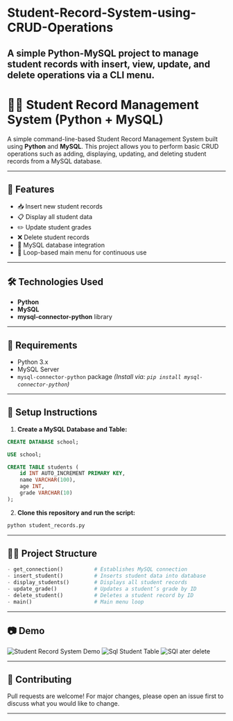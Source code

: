 # Student-Record-System-using-CRUD-Operations
A simple Python-MySQL project to manage student records with insert, view, update, and delete operations via a CLI menu.   
---

# 🧑‍🎓 Student Record Management System (Python + MySQL)

A simple command-line-based Student Record Management System built using **Python** and **MySQL**. This project allows you to perform basic CRUD operations such as adding, displaying, updating, and deleting student records from a MySQL database.

---

## 📌 Features

* 📥 Insert new student records
* 📋 Display all student data
* ✏️ Update student grades
* ❌ Delete student records
* 💾 MySQL database integration
* 🔁 Loop-based main menu for continuous use

---

## 🛠️ Technologies Used

* **Python**
* **MySQL**
* **mysql-connector-python** library

---

## 🧾 Requirements

* Python 3.x
* MySQL Server
* `mysql-connector-python` package
  *(Install via: `pip install mysql-connector-python`)*

---

## 🔧 Setup Instructions

1. **Create a MySQL Database and Table:**

```sql
CREATE DATABASE school;

USE school;

CREATE TABLE students (
    id INT AUTO_INCREMENT PRIMARY KEY,
    name VARCHAR(100),
    age INT,
    grade VARCHAR(10)
);
```

2. **Clone this repository and run the script:**

```bash
python student_records.py
```

---

## 🧑‍💻 Project Structure

```python
- get_connection()          # Establishes MySQL connection
- insert_student()          # Inserts student data into database
- display_students()        # Displays all student records
- update_grade()            # Updates a student’s grade by ID
- delete_student()          # Deletes a student record by ID
- main()                    # Main menu loop
```

---

## 📷 Demo

![Student Record System Demo](https://via.placeholder.com/700x300?text=Console+Demo+of+Student+Record+System)
![Sql Student Table](https://github.com/user-attachments/assets/7d4aa8cd-7a00-41f8-b1c3-d28bf7ad7e84)
![SQl ater delete](https://github.com/user-attachments/assets/9f3c2518-7fd7-43e4-85f1-599962bbb749)

---

## 🤝 Contributing

Pull requests are welcome! For major changes, please open an issue first to discuss what you would like to change.

---
